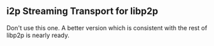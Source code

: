 i2p Streaming Transport for libp2p
----------------------------------

Don't use this one. A better version which is consistent with the rest of libp2p
is nearly ready.
